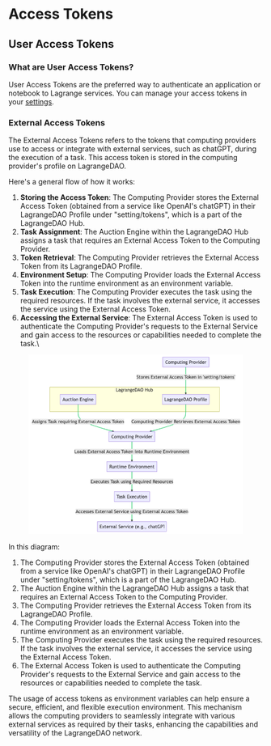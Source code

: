 # Access Tokens

## User Access Tokens

### &#x20;What are User Access Tokens?

User Access Tokens are the preferred way to authenticate an application or notebook to Lagrange  services. You can manage your access tokens in your [settings](https://lagrangedao.org/personal\_center/setting).

### External Access Tokens

The External Access Tokens  refers to the tokens that computing providers use to access or integrate with external services, such as chatGPT, during the execution of a task. This access token is stored in the computing provider's profile on LagrangeDAO.

Here's a general flow of how it works:

1. **Storing the Access Token**: The Computing Provider stores the External Access Token (obtained from a service like OpenAI's chatGPT) in their LagrangeDAO Profile under "setting/tokens", which is a part of the LagrangeDAO Hub.
2. **Task Assignment**: The Auction Engine within the LagrangeDAO Hub assigns a task that requires an External Access Token to the Computing Provider.
3. **Token Retrieval**: The Computing Provider retrieves the External Access Token from its LagrangeDAO Profile.
4. **Environment Setup**: The Computing Provider loads the External Access Token into the runtime environment as an environment variable.
5. **Task Execution**: The Computing Provider executes the task using the required resources. If the task involves the external service, it accesses the service using the External Access Token.
6. **Accessing the External Service**: The External Access Token is used to authenticate the Computing Provider's requests to the External Service and gain access to the resources or capabilities needed to complete the task.\


<figure><img src="../.gitbook/assets/image (5) (1) (1) (1) (1).png" alt=""><figcaption></figcaption></figure>

In this diagram:

1. The Computing Provider stores the External Access Token (obtained from a service like OpenAI's chatGPT) in their LagrangeDAO Profile under "setting/tokens", which is a part of the LagrangeDAO Hub.
2. The Auction Engine within the LagrangeDAO Hub assigns a task that requires an External Access Token to the Computing Provider.
3. The Computing Provider retrieves the External Access Token from its LagrangeDAO Profile.
4. The Computing Provider loads the External Access Token into the runtime environment as an environment variable.
5. The Computing Provider executes the task using the required resources. If the task involves the external service, it accesses the service using the External Access Token.
6. The External Access Token is used to authenticate the Computing Provider's requests to the External Service and gain access to the resources or capabilities needed to complete the task.

The usage of access tokens as environment variables can help ensure a secure, efficient, and flexible execution environment. This mechanism allows the computing providers to seamlessly integrate with various external services as required by their tasks, enhancing the capabilities and versatility of the LagrangeDAO network.
